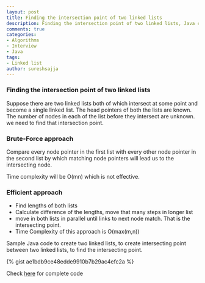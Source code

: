 ```yaml
---
layout: post
title: Finding the intersection point of two linked lists
description: Finding the intersection point of two linked lists, Java code for finding the intersection point of two linked lists
comments: true
categories:
- Algorithms
- Interview
- Java
tags:
- Linked list
author: sureshsajja
---
```


### Finding the intersection point of two linked lists

Suppose there are two linked lists both of which intersect at some point and become a single linked list.
The head pointers of both the lists are known. The number of nodes in each of the list before they intersect are unknown.
we need to find that intersection point.

### Brute-Force approach

Compare every node pointer in the first list with every other node pointer in the second list by which matching node pointers will lead us to the intersecting node.

Time complexity will be O(mn) which is not effective. 

### Efficient approach

* Find lengths of both lists
* Calculate difference of the lengths, move that many steps in longer list
* move in both lists in parallel until links to next node match. That is the intersecting point.
* Time Complexity of this approach is O(max(m,n))

Sample Java code to create two linked lists, to create intersecting point between two linked lists, to find the intersecting point.
 
{% gist ae1bdb9ce48edde9910b7b29ac4efc2a %}

Check [here](https://github.com/sureshsajja/CodeRevisited/tree/master/src/com/coderevisited/linkedlists) for complete code
